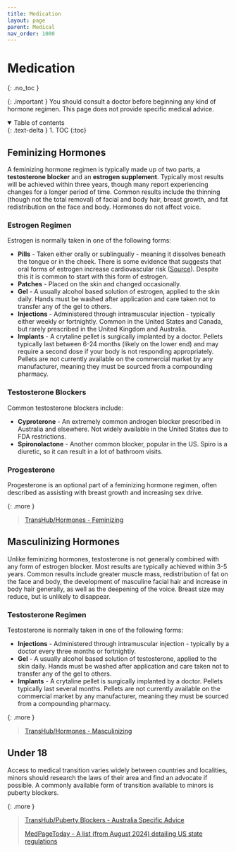 ```yaml
---
title: Medication
layout: page
parent: Medical
nav_order: 1000
---
```

# Medication
{: .no_toc }

{: .important }
You should consult a doctor before beginning any kind of hormone regimen. This page does not provide specific medical advice.

<details open markdown="block">
  <summary>
    Table of contents
  </summary>
  {: .text-delta }
1. TOC
{:toc}
</details>

## Feminizing Hormones
A feminizing hormone regimen is typically made up of two parts, a **testosterone blocker** and an **estrogen supplement**. Typically most results will be achieved within three years, though many report experiencing changes for a longer period of time. Common results include the thinning (though not the total removal) of facial and body hair, breast growth, and fat redistribution on the face and body. Hormones do not affect voice.

### Estrogen Regimen
Estrogen is normally taken in one of the following forms:
* **Pills** - Taken either orally or sublingually - meaning it dissolves beneath the tongue or in the cheek. There is some evidence that suggests that oral forms of estrogen increase cardiovascular risk ([Source](https://www.mja.com.au/journal/2019/211/3/position-statement-hormonal-management-adult-transgender-and-gender-diverse)). Despite this it is common to start with this form of estrogen.
* **Patches** - Placed on the skin and changed occasionally.
* **Gel** - A usually alcohol based solution of estrogen, applied to the skin daily. Hands must be washed after application and care taken not to transfer any of the gel to others.
* **Injections** - Administered through intramuscular injection - typically either weekly or fortnightly. Common in the United States and Canada, but rarely prescribed in the United Kingdom and Australia.
* **Implants** - A crytaline pellet is surgically implanted by a doctor. Pellets typically last between 6-24 months (likely on the lower end) and may require a second dose if your body is not responding appropriately. Pellets are not currently available on the commercial market by any manufacturer, meaning they must be sourced from a compounding pharmacy.

### Testosterone Blockers
Common testosterone blockers include:
* **Cyproterone** - An extremely common androgen blocker prescribed in Australia and elsewhere. Not widely available in the United States due to FDA restrictions.
* **Spironolactone** - Another common blocker, popular in the US. Spiro is a diuretic, so it can result in a lot of bathroom visits.

### Progesterone
Progesterone is an optional part of a feminizing hormone regimen, often described as assisting with breast growth and increasing sex drive.

{: .more }
> [TransHub/Hormones - Feminizing](https://www.transhub.org.au/hormones-feminising)

## Masculinizing Hormones
Unlike feminizing hormones, testosterone is not generally combined with any form of estrogen blocker. Most results are typically achieved within 3-5 years. Common results include greater muscle mass, redistribution of fat on the face and body, the development of masculine facial hair and increase in body hair generally, as well as the deepening of the voice. Breast size may reduce, but is unlikely to disappear.

### Testosterone Regimen
Testosterone is normally taken in one of the following forms:
* **Injections** - Administered through intramuscular injection - typically by a doctor every three months or fortnightly.
* **Gel** - A usually alcohol based solution of testosterone, applied to the skin daily. Hands must be washed after application and care taken not to transfer any of the gel to others.
* **Implants** - A crytaline pellet is surgically implanted by a doctor. Pellets typically last several months. Pellets are not currently available on the commercial market by any manufacturer, meaning they must be sourced from a compounding pharmacy.

{: .more }
> [TransHub/Hormones - Masculinizing](https://www.transhub.org.au/hormones-masculinising)

## Under 18
Access to medical transition varies widely between countries and localities, minors should research the laws of their area and find an advocate if possible. A commonly available form of transition available to minors is puberty blockers.

{: .more }
> [TransHub/Puberty Blockers - Australia Specific Advice](https://www.transhub.org.au/puberty-blockers)
>
> [MedPageToday - A list (from August 2024) detailing US state regulations](https://www.medpagetoday.com/special-reports/exclusives/104425)